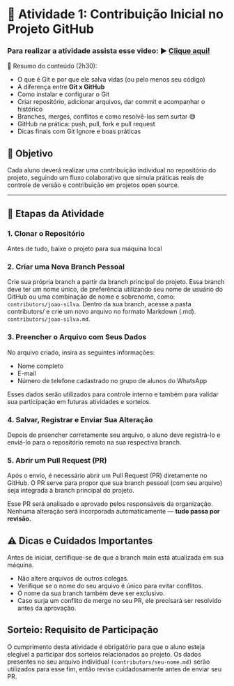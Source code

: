 # 🧩 Atividade 1: Contribuição Inicial no Projeto GitHub

### Para realizar a atividade assista esse video: ▶️ [Clique aqui!](https://www.youtube.com/watch?v=192HgwRgOYE)

🎯 Resumo do conteúdo (2h30):

- O que é Git e por que ele salva vidas (ou pelo menos seu código)
- A diferença entre **Git x GitHub**
- Como instalar e configurar o Git
- Criar repositório, adicionar arquivos, dar commit e acompanhar o histórico
- Branches, merges, conflitos e como resolvê-los sem surtar 😅
- GitHub na prática: push, pull, fork e pull request
- Dicas finais com Git Ignore e boas práticas

## 🎯 Objetivo

Cada aluno deverá realizar uma contribuição individual no repositório do projeto, seguindo um fluxo colaborativo que simula práticas reais de controle de versão e contribuição em projetos open source.

---

## 📌 Etapas da Atividade

### 1. Clonar o Repositório

Antes de tudo, baixe o projeto para sua máquina local

### 2. Criar uma Nova Branch Pessoal

Crie sua própria branch a partir da branch principal do projeto.
Essa branch deve ter um nome único, de preferência utilizando seu nome de usuário do GitHub ou uma combinação de nome e sobrenome, como:
`contributors/joao-silva`.
Dentro da sua branch, acesse a pasta contributors/ e crie um novo arquivo no formato Markdown (.md).
`contributors/joao-silva.md`.

### 3. Preencher o Arquivo com Seus Dados

No arquivo criado, insira as seguintes informações:

- Nome completo
- E-mail
- Número de telefone cadastrado no grupo de alunos do WhatsApp

Esses dados serão utilizados para controle interno e também para validar sua participação em futuras atividades e sorteios.

### 4. Salvar, Registrar e Enviar Sua Alteração

Depois de preencher corretamente seu arquivo, o aluno deve registrá-lo e enviá-lo para o repositório remoto na sua respectiva branch.

### 5. Abrir um Pull Request (PR)

Após o envio, é necessário abrir um Pull Request (PR) diretamente no GitHub.
O PR serve para propor que sua branch pessoal (com seu arquivo) seja integrada à branch principal do projeto.

Esse PR será analisado e aprovado pelos responsáveis da organização. Nenhuma alteração será incorporada automaticamente — **tudo passa por revisão.**

## ⚠️ Dicas e Cuidados Importantes

Antes de iniciar, certifique-se de que a branch main está atualizada em sua máquina.

- Não altere arquivos de outros colegas.
- Verifique se o nome do seu arquivo é único para evitar conflitos.
- O nome da sua branch também deve ser exclusivo.
- Caso surja um conflito de merge no seu PR, ele precisará ser resolvido antes da aprovação.

## Sorteio: Requisito de Participação

O cumprimento desta atividade é obrigatório para que o aluno esteja elegível a participar dos sorteios relacionados ao projeto.
Os dados presentes no seu arquivo individual `(contributors/seu-nome.md)` serão utilizados para esse fim, então revise cuidadosamente antes de enviar seu PR.
